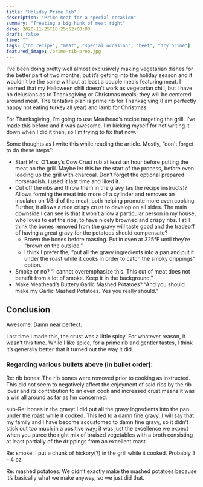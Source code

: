```yaml
---
title: "Holiday Prime Rib"
description: "Prime meat for a special occasion"
summary: "Treating a big hunk of meat right"
date: 2020-11-25T18:25:52+00:00
draft: false
time: ""
tags: ["no recipe", "meat", "special occasion", "beef", "dry brine"]
featured_image: /prime-rib-prep.jpg
---
```


I’ve been doing pretty well almost exclusively making vegetarian dishes for the better part of two months, but it’s getting into the holiday season and it wouldn’t be the same without at least a couple meals featuring meat. I learned that my Halloween chili doesn’t work as vegetarian chili, but I have no delusions as to Thanksgiving or Christmas meals; they will be centered around meat. The tentative plan is prime rib for Thanksgiving (I am perfectly happy not eating turkey all year) and lamb for Christmas.

For Thanksgiving, I’m going to use Meathead’s recipe targeting the grill. I’ve made this before and it was awesome. I’m kicking myself for not writing it down when I did it then, so I’m trying to fix that now.

Some thoughts as I write this while reading the article. Mostly, “don’t forget to do these steps”:

- Start Mrs. O’Leary’s Cow Crust rub at least an hour before putting the meat on the grill. Maybe let this be the start of the process, before even loading up the grill with charcoal. Don’t forget the optional prepared horseradish. I used it last time and liked it.
- Cut off the ribs and throw them in the gravy (as the recipe instructs)? Allows forming the meat into more of a cylinder and removes an insulator on 1/3rd of the meat, both helping promote more even cooking. Further, it allows a nice crispy crust to develop on all sides. The main downside I can see is that it won’t allow a particular person in my house, who loves to eat the ribs, to have nicely browned and crispy ribs. I still think the bones removed from the gravy will taste good and the tradeoff of having a great gravy for the potatoes should compensate?
  - Brown the bones before roasting. Put in oven at 325°F until they’re “brown on the outside.”
  - I think I prefer the, “put all the gravy ingredients into a pan and put it under the roast while it cooks in order to catch the smoky drippings” option.
- Smoke or no? “I cannot overemphasize this. This cut of meat does not benefit from a lot of smoke. Keep it in the background.”
- Make Meathead’s Buttery Garlic Mashed Potatoes? “And you should make my Garlic Mashed Potatoes. Yes you really should.”

## Conclusion

Awesome. Damn near perfect.

Last time I made this, the crust was a little spicy. For whatever reason, it wasn’t this time. While I like spice, for a prime rib and gentler tastes, I think it’s generally better that it turned out the way it did.

### Regarding various bullets above (in bullet order):

Re: rib bones: The rib bones were removed prior to cooking as instructed. This did not seem to negatively affect the enjoyment of said ribs by the rib lover and its contribution to an even cook and increased crust means it was a win all around as far as I’m concerned.

sub-Re: bones in the gravy: I did put all the gravy ingredients into the pan under the roast while it cooked. This led to a damn fine gravy. I will say that my family and I have become accustomed to damn fine gravy, so it didn’t stick out too much in a positive way; it was just the excellence we expect when you puree the right mix of braised vegetables with a broth consisting at least partially of the drippings from an excellent roast.

Re: smoke: I put a chunk of hickory(?) in the grill while it cooked. Probably 3 – 4 oz.

Re: mashed potatoes: We didn’t exactly make the mashed potatoes because it’s basically what we make anyway, so we just did that.